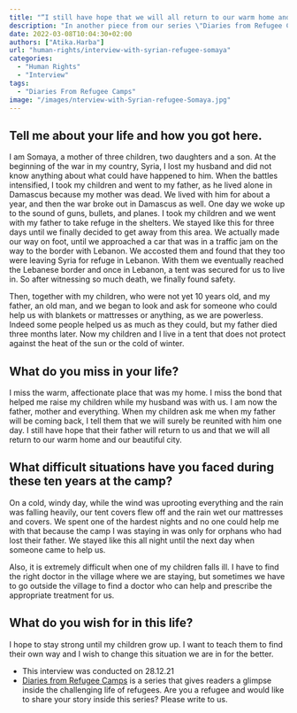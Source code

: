 ```yaml
---
title: "“I still have hope that we will all return to our warm home and beautiful city” — Interview with Syrian refugee, Somaya"
description: "In another piece from our series \"Diaries from Refugee Camps\", Atika Harba talks to the Somaya, a mother of three and a refugee inside a Lebanese refugee camp. Are you a refugee and would like to share your story inside this series? Please contact us."
date: 2022-03-08T10:04:30+02:00
authors: ["Atika.Harba"]
url: "human-rights/interview-with-syrian-refugee-somaya"
categories: 
  - "Human Rights"
  - "Interview"
tags: 
  - "Diaries From Refugee Camps"
image: "/images/nterview-with-Syrian-refugee-Somaya.jpg"
---
```


## **Tell me about your life and how you got here.**

I am Somaya, a mother of three children, two daughters and a son. At the beginning of the war in my country, Syria, I lost my husband and did not know anything about what could have happened to him. When the battles intensified, I took my children and went to my father, as he lived alone in Damascus because my mother was dead. We lived with him for about a year, and then the war broke out in Damascus as well. One day we woke up to the sound of guns, bullets, and planes. I took my children and we went with my father to take refuge in the shelters. We stayed like this for three days until we finally decided to get away from this area. We actually made our way on foot, until we approached a car that was in a traffic jam on the way to the border with Lebanon. We accosted them and found that they too were leaving Syria for refuge in Lebanon. With them we eventually reached the Lebanese border and once in Lebanon, a tent was secured for us to live in. So after witnessing so much death, we finally found safety.

Then, together with my children, who were not yet 10 years old, and my father, an old man, and we began to look and ask for someone who could help us with blankets or mattresses or anything, as we are powerless. Indeed some people helped us as much as they could, but my father died three months later. Now my children and I live in a tent that does not protect against the heat of the sun or the cold of winter.

## **What do you miss in your life?**

I miss the warm, affectionate place that was my home. I miss the bond that helped me raise my children while my husband was with us. I am now the father, mother and everything. When my children ask me when my father will be coming back, I tell them that we will surely be reunited with him one day. I still have hope that their father will return to us and that we will all return to our warm home and our beautiful city.

## **What difficult situations have you faced during these ten years at the camp?**

On a cold, windy day, while the wind was uprooting everything and the rain was falling heavily, our tent covers flew off and the rain wet our mattresses and covers. We spent one of the hardest nights and no one could help me with that because the camp I was staying in was only for orphans who had lost their father. We stayed like this all night until the next day when someone came to help us.  

Also, it is extremely difficult when one of my children falls ill. I have to find the right doctor in the village where we are staying, but sometimes we have to go outside the village to find a doctor who can help and prescribe the appropriate treatment for us.

## **What do you wish for in this life?**

I hope to stay strong until my children grow up. I want to teach them to find their own way and I wish to change this situation we are in for the better.

- This interview was conducted on 28.12.21
- [Diaries from Refugee Camps](https://un-aligned.org/tag/diaries-from-refugee-camps/) is a series that gives readers a glimpse inside the challenging life of refugees. Are you a refugee and would like to share your story inside this series? Please write to us.
